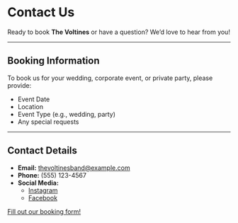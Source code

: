# Contact Us

Ready to book **The Voltines** or have a question? We’d love to hear from you!

---

## Booking Information
To book us for your wedding, corporate event, or private party, please provide:
- Event Date
- Location
- Event Type (e.g., wedding, party)
- Any special requests

---

## Contact Details
- **Email:** thevoltinesband@example.com  
- **Phone:** (555) 123-4567  
- **Social Media:**  
  - [Instagram](https://instagram.com/thevoltines)  
  - [Facebook](https://facebook.com/thevoltines)  

[Fill out our booking form!](#)
